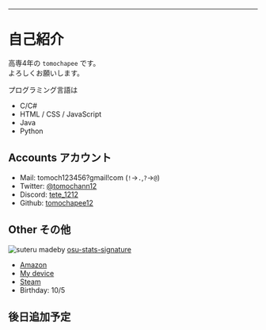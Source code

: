 ---

# 自己紹介

高専4年の `tomochapee` です。  
よろしくお願いします。  

プログラミング言語は
- C/C#
- HTML / CSS / JavaScript
- Java
- Python

## Accounts アカウント

- Mail:
  tomoch123456?gmail!com
  (`!`->`.`,`?`->`@`)
- Twitter:
  [@tomochann12](https://twitter.com/tomochann12)
- Discord:
  [tete_1212](https://discord.com/users/801798242894741545)
- Github:
  [tomochapee12](https://github.com/tomochapee12)

## Other その他

   ![suteru](https://osu-sig.vercel.app/card?user=tomochapee&mode=std&lang=en&blur=6&round_avatar=true&animation=true&hue=255)
  madeby [osu-stats-signature](https://osu-sig.vercel.app/)
- [Amazon](https://www.amazon.jp/hz/wishlist/ls/ACR7BHT9JAKW?ref_=wl_share)
- [My device](https://geartics.com/tomochann12)
- [Steam](https://steamcommunity.com/id/tomochapee/)
- Birthday: 10/5

## 後日追加予定
